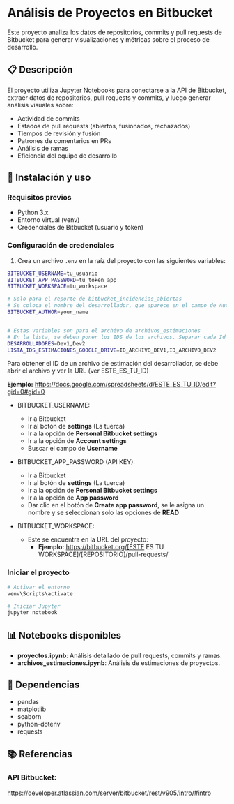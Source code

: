 # Análisis de Proyectos en Bitbucket

Este proyecto analiza los datos de repositorios, commits y pull requests de Bitbucket para generar visualizaciones y métricas sobre el proceso de desarrollo.

## 📋 Descripción

El proyecto utiliza Jupyter Notebooks para conectarse a la API de Bitbucket, extraer datos de repositorios, pull requests y commits, y luego generar análisis visuales sobre:

- Actividad de commits
- Estados de pull requests (abiertos, fusionados, rechazados)
- Tiempos de revisión y fusión
- Patrones de comentarios en PRs
- Análisis de ramas
- Eficiencia del equipo de desarrollo

## 🚀 Instalación y uso

### Requisitos previos
- Python 3.x
- Entorno virtual (venv)
- Credenciales de Bitbucket (usuario y token)

### Configuración de credenciales

1. Crea un archivo `.env` en la raíz del proyecto con las siguientes variables:
```sh
BITBUCKET_USERNAME=tu_usuario
BITBUCKET_APP_PASSWORD=tu_token_app
BITBUCKET_WORKSPACE=tu_workspace

# Solo para el reporte de bitbucket_incidencias_abiertas
# Se coloca el nombre del desarrollador, que aparece en el campo de Author
BITBUCKET_AUTHOR=your_name


# Estas variables son para el archivo de archivos_estimaciones
# En la lista, se deben poner los IDS de los archivos. Separar cada Id por una coma.
DESARROLLADORES=Dev1,Dev2
LISTA_IDS_ESTIMACIONES_GOOGLE_DRIVE=ID_ARCHIVO_DEV1,ID_ARCHIVO_DEV2
```

Para obtener el ID de un archivo de estimación del desarrollador, se debe abrir el archivo y ver la URL (ver ESTE_ES_TU_ID)

**Ejemplo:** https://docs.google.com/spreadsheets/d/ESTE_ES_TU_ID/edit?gid=0#gid=0

- BITBUCKET_USERNAME:
  - Ir a Bitbucket
  - Ir al botón de **settings** (La tuerca)
  - Ir a la opción de **Personal Bitbucket settings**
  - Ir a la opción de **Account settings**
  - Buscar el campo de **Username**

- BITBUCKET_APP_PASSWORD (API KEY):
  - Ir a Bitbucket
  - Ir al botón de **settings** (La tuerca)
  - Ir a la opción de **Personal Bitbucket settings**
  - Ir a la opción de **App password**
  - Dar clic en el botón de **Create app password**, se le asigna un nombre y se seleccionan solo las opciones de **READ**

- BITBUCKET_WORKSPACE:
  - Este se encuentra en la URL del proyecto:
    - **Ejemplo:** https://bitbucket.org/[ESTE ES TU WORKSPACE]/[REPOSITORIO]/pull-requests/

### Iniciar el proyecto

```sh
# Activar el entorno
venv\Scripts\activate

# Iniciar Jupyter
jupyter notebook
```

## 📊 Notebooks disponibles

- **proyectos.ipynb**: Análisis detallado de pull requests, commits y ramas.
- **archivos_estimaciones.ipynb**: Análisis de estimaciones de proyectos.

## 🔌 Dependencias

- pandas
- matplotlib
- seaborn
- python-dotenv
- requests

## 📚 Referencias

### API Bitbucket:

https://developer.atlassian.com/server/bitbucket/rest/v905/intro/#intro